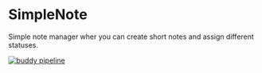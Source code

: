 # SimpleNote
Simple note manager wher you can create short notes and assign different statuses.

[![buddy pipeline](https://app.buddy.works/benetskyybogdan/simplenote/pipelines/pipeline/131062/badge.svg?token=0052436b7bb05d9af7a04693c2f1f89f8ee3e9b0318266ed6544b6a722cc79b1 "buddy pipeline")](https://app.buddy.works/benetskyybogdan/simplenote/pipelines/pipeline/131062)
